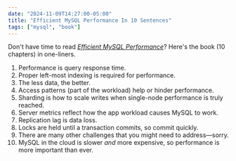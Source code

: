 ```yaml
---
date: "2024-11-09T14:27:00-05:00"
title: "Efficient MySQL Performance In 10 Sentences"
tags: ["mysql", "book"]
---
```


Don't have time to read [_Efficient MySQL Performance_](https://oreil.ly/efficient-mysql-performance)?
Here's the book (10 chapters) in one-liners.

1. Performance is query response time.
2. Proper left-most indexing is required for performance.
3. The less data, the better.
4. Access patterns (part of the workload) help or hinder performance.
5. Sharding is how to scale writes when single-node performance is truly reached.
6. Server metrics reflect how the app workload causes MySQL to work.
7. Replication lag is data loss.
8. Locks are held until a transaction commits, so commit quickly.
9. There are many other challenges that you might need to address&mdash;sorry.
10. MySQL in the cloud is slower _and_ more expensive, so performance is more important than ever.



